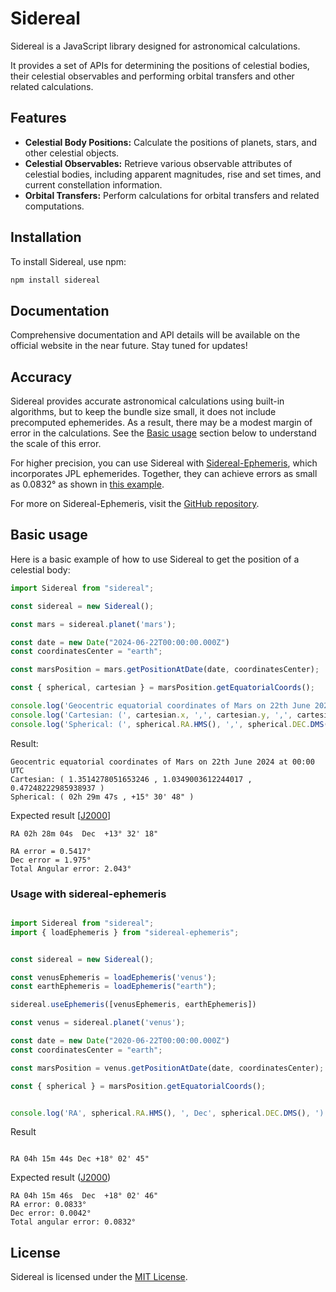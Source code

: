 # Sidereal

Sidereal is a JavaScript library designed for astronomical calculations. 

It provides a set of APIs for determining the positions of celestial bodies, their celestial observables and performing orbital transfers and other related calculations.

## Features

- **Celestial Body Positions:** Calculate the positions of planets, stars, and other celestial objects.
- **Celestial Observables:** Retrieve various observable attributes of celestial bodies, including apparent magnitudes, rise and set times, and current constellation information.
- **Orbital Transfers:** Perform calculations for orbital transfers and related computations.


## Installation

To install Sidereal, use npm:

```bash
npm install sidereal
```



## Documentation

Comprehensive documentation and API details will be available on the official website in the near future. Stay tuned for updates!


## Accuracy

Sidereal provides accurate astronomical calculations using built-in algorithms, but to keep the bundle size small, it does not include precomputed ephemerides. As a result, there may be a modest margin of error in the calculations. See the [Basic usage](#basic-usage) section below to understand the scale of this error.

For higher precision, you can use Sidereal with [Sidereal-Ephemeris](https://github.com/siderealjs/sidereal-ephemeris), which incorporates JPL ephemerides. Together, they can achieve errors as small as 0.0832° as shown in [this example](#fff).

For more on Sidereal-Ephemeris, visit the [GitHub repository](https://github.com/siderealjs/sidereal-ephemeris).


## Basic usage

Here is a basic example of how to use Sidereal to get the position of a celestial body:

```javascript
import Sidereal from "sidereal";

const sidereal = new Sidereal();

const mars = sidereal.planet('mars');

const date = new Date("2024-06-22T00:00:00.000Z")
const coordinatesCenter = "earth";

const marsPosition = mars.getPositionAtDate(date, coordinatesCenter);

const { spherical, cartesian } = marsPosition.getEquatorialCoords();

console.log('Geocentric equatorial coordinates of Mars on 22th June 2024 at 00:00 UTC');
console.log('Cartesian: (', cartesian.x, ',', cartesian.y, ',', cartesian.z, ')' )
console.log('Spherical: (', spherical.RA.HMS(), ',', spherical.DEC.DMS(), ')' )

```

Result:
```
Geocentric equatorial coordinates of Mars on 22th June 2024 at 00:00 UTC
Cartesian: ( 1.3514278051653246 , 1.0349003612244017 , 0.47248222985938937 )
Spherical: ( 02h 29m 47s , +15° 30' 48" )
```
Expected result [[J2000](https://theskylive.com/planetarium?objects=sun-moon-mars-venus-neptune-mercury-jupiter-saturn-uranus-pluto&localdata=51.4887%7C-0.5273%7CColnbrook%2C+United+Kingdom%7CEurope%2FLondon%7C0&obj=mars&h=23&m=00&date=2024-06-21#ra|2.4677966786519114|dec|13.53825650888569|fov|50)]
```
RA 02h 28m 04s  Dec  +13° 32' 18"

RA error = 0.5417°
Dec error = 1.975°
Total Angular error: 2.043°
```


### Usage with sidereal-ephemeris

```typescript

import Sidereal from "sidereal";
import { loadEphemeris } from "sidereal-ephemeris";


const sidereal = new Sidereal();

const venusEphemeris = loadEphemeris('venus');
const earthEphemeris = loadEphemeris("earth");

sidereal.useEphemeris([venusEphemeris, earthEphemeris])

const venus = sidereal.planet('venus');

const date = new Date("2020-06-22T00:00:00.000Z")
const coordinatesCenter = "earth";

const marsPosition = venus.getPositionAtDate(date, coordinatesCenter);

const { spherical } = marsPosition.getEquatorialCoords();


console.log('RA', spherical.RA.HMS(), ', Dec', spherical.DEC.DMS(), ')' )
```

Result
```

RA 04h 15m 44s Dec +18° 02' 45" 

```

Expected result ([J2000](https://theskylive.com/planetarium?objects=sun-moon-venus-neptune-mars-mercury-jupiter-saturn-uranus-pluto&localdata=51.4887%7C-0.5273%7CColnbrook%2C+United+Kingdom%7CEurope%2FLondon%7C0&obj=venus&h=23&m=00&date=2020-06-21#ra|4.262867489688309|dec|18.04620603036221|fov|NaN))
```
RA 04h 15m 46s  Dec  +18° 02' 46"
RA error: 0.0833°
Dec error: 0.0042°
Total angular error: 0.0832°
```

## License

Sidereal is licensed under the [MIT License](https://github.com/siderealjs/sidereal?tab=MIT-1-ov-file#readme).